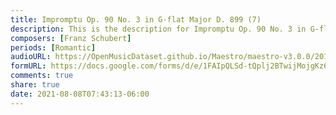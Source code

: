 ```yaml
---
title: Impromptu Op. 90 No. 3 in G-flat Major D. 899 (7)
description: This is the description for Impromptu Op. 90 No. 3 in G-flat Major D. 899 by Franz Schubert
composers: [Franz Schubert]
periods: [Romantic]
audioURL: https://OpenMusicDataset.github.io/Maestro/maestro-v3.0.0/2017/MIDI-Unprocessed_073_PIANO073_MID--AUDIO-split_07-08-17_Piano-e_2-02_wav--2.midi
formURL: https://docs.google.com/forms/d/e/1FAIpQLSd-tQplj2BTwijMojgKz6rpccNKxhy0tyBVqkIchzBDp86oYg/viewform
comments: true
share: true
date: 2021-08-08T07:43:13-06:00
---
```

